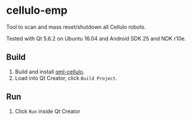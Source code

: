 cellulo-emp
===========

Tool to scan and mass reset/shutdown all Cellulo robots.

Tested with Qt 5.6.2 on Ubuntu 16.04 and Android SDK 25 and NDK r10e.

Build
-----

1. Build and install [qml-cellulo](../../).
1. Load into Qt Creator, click `Build Project`.

Run
---

1. Click `Run` inside Qt Creator
